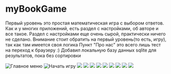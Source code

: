 # myBookGame
Первый уровень это простая математическая игра с выбором ответов.
Как и у многих приложений, есть раздел с настройками, об авторе и все такое.
Раздел с настройками еще очень сырой, практически ничего не сделано.
Внимание стоит обратить на первый уровень(то есть, игру), так как там имеется своя логика
Пункт "Про нас" это всего лишь тест на переход к браузеру :)
Добавил локальную базу данных sqlite для результатов, пока без сортировки

![Главное меню](https://sun9-33.userapi.com/impg/aDyBEYqpXKAI1BRlQOJlnyXa2flcDMiqiEkaOw/Ta_xOCZFVsQ.jpg?size=377x622&quality=96&proxy=1&sign=d817349bf2d5c80148de7811674e3f51&type=album)
![Начать игру](https://sun9-37.userapi.com/impg/cqFZODkPFOHMD-U9uQFXlh-joLLhgPMDW6tUlw/hlNo5BjaZ8k.jpg?size=373x616&quality=96&proxy=1&sign=41faf5e68c9d1f06446dc58fcc7883d4&type=album)
![](https://sun9-64.userapi.com/impg/YwQlbm5TxuR5WSfBp4aTBjLYry1eoSWNZropTw/FK-r3H2RPMY.jpg?size=365x618&quality=96&proxy=1&sign=22fdb0ce75b5a2fca0d2feec5f57d597&type=album)
![](https://sun9-48.userapi.com/impg/krHkQ32bR46Zum_meyT55yBq4IX1oXPc6nQwew/oqmFvWRbsn8.jpg?size=375x541&quality=96&proxy=1&sign=53a08b0ca295e0f2855fdaa2879f00d9&type=album)
![](https://sun9-21.userapi.com/impg/WtnvMWN60BXCi5D8BeTIe-_iszuaOK1fttOPJQ/HkO0kp7wK8Q.jpg?size=374x598&quality=96&proxy=1&sign=b06487ea5003261d7591a46fc02b65a1&type=album)
![](https://sun9-74.userapi.com/impg/ro7RUaVF6K4TG3m9569xtJRR5ednyEnyQ-n7KA/8jPoPHUKmMM.jpg?size=369x599&quality=96&proxy=1&sign=74ba4103e536b01f70d07a84c6626a38&type=album)
![](https://sun9-3.userapi.com/impg/P0g7vus_q_2qhoIRP4twucoV_Agp2urIiGPkSQ/rjs3-zyD4kM.jpg?size=373x599&quality=96&proxy=1&sign=ad8ec93220d847dac52dfdd6964327fb&type=album)
![](https://sun9-62.userapi.com/impg/7oZ87Q90SV5rgimuuRw4tSa9gydjaA7QPR1tmQ/XqyfmKH6WyA.jpg?size=377x653&quality=96&proxy=1&sign=d14298ebd546adba67420bf4d0dca47a&type=album)
![](https://sun9-6.userapi.com/impg/byO7N8FaLyfw80JbVGv7Fc0-bqcwzbz_UFwiTw/Olig5GFyCSM.jpg?size=374x592&quality=96&proxy=1&sign=97f97b30679e0af9c06dd6eaf974a357&type=album)
![](https://sun9-35.userapi.com/impg/99_xkxb9RMXKBa1Z_5g_BINvSBDT9wY03L-EOw/rz6Jgy4Z1x0.jpg?size=371x593&quality=96&proxy=1&sign=c37436522303f4416f11d9eec86ad6ff&type=album)
![](https://sun9-76.userapi.com/impg/EXQpxJv9tCX8SHhAymgIaDybDCNy0OuLJwM1fw/DJtkVbg9Btg.jpg?size=372x598&quality=96&proxy=1&sign=abbb11cb6e0a7275435564aa202cd572&type=album)
